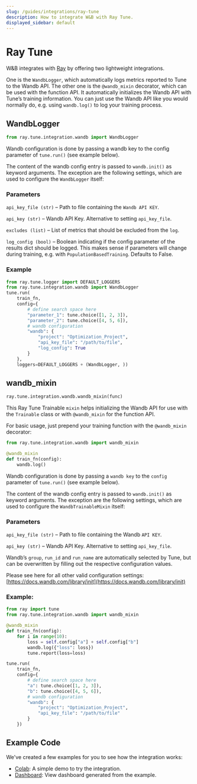 ```yaml
---
slug: /guides/integrations/ray-tune
description: How to integrate W&B with Ray Tune.
displayed_sidebar: default
---
```


# Ray Tune

W&B integrates with [Ray](https://github.com/ray-project/ray) by offering two lightweight integrations.

One is the `WandbLogger`, which automatically logs metrics reported to Tune to the Wandb API. The other one is the `@wandb_mixin` decorator, which can be used with the function API. It automatically initializes the Wandb API with Tune’s training information. You can just use the Wandb API like you would normally do, e.g. using `wandb.log()` to log your training process.

## WandbLogger

```python
from ray.tune.integration.wandb import WandbLogger
```

Wandb configuration is done by passing a wandb key to the config parameter of `tune.run()` (see example below).

The content of the wandb config entry is passed to `wandb.init()` as keyword arguments. The exception are the following settings, which are used to configure the `WandbLogger` itself:

### Parameters

`api_key_file (str)` – Path to file containing the `Wandb API KEY`.

`api_key (str)` – Wandb API Key. Alternative to setting `api_key_file`.

`excludes (list)` – List of metrics that should be excluded from the `log`.

`log_config (bool)` – Boolean indicating if the config parameter of the results dict should be logged. This makes sense if parameters will change during training, e.g. with `PopulationBasedTraining`. Defaults to False.

### Example

```python
from ray.tune.logger import DEFAULT_LOGGERS
from ray.tune.integration.wandb import WandbLogger
tune.run(
    train_fn,
    config={
        # define search space here
        "parameter_1": tune.choice([1, 2, 3]),
        "parameter_2": tune.choice([4, 5, 6]),
        # wandb configuration
        "wandb": {
            "project": "Optimization_Project",
            "api_key_file": "/path/to/file",
            "log_config": True
        }
    },
    loggers=DEFAULT_LOGGERS + (WandbLogger, ))
```

## wandb\_mixin

```python
ray.tune.integration.wandb.wandb_mixin(func)
```

This Ray Tune Trainable `mixin` helps initializing the Wandb API for use with the `Trainable` class or with `@wandb_mixin` for the function API.

For basic usage, just prepend your training function with the `@wandb_mixin` decorator:

```python
from ray.tune.integration.wandb import wandb_mixin

@wandb_mixin
def train_fn(config):
    wandb.log()
```

Wandb configuration is done by passing a `wandb key` to the `config` parameter of `tune.run()` (see example below).

The content of the wandb config entry is passed to `wandb.init()` as keyword arguments. The exception are the following settings, which are used to configure the `WandbTrainableMixin` itself:

### Parameters

`api_key_file (str)` – Path to file containing the Wandb `API KEY`.

`api_key (str)` – Wandb API Key. Alternative to setting `api_key_file`.

Wandb’s `group`, `run_id` and `run_name` are automatically selected by Tune, but can be overwritten by filling out the respective configuration values.

Please see here for all other valid configuration settings: [https://docs.wandb.com/library/init](https://docs.wandb.com/library/init)

### Example:

```python
from ray import tune
from ray.tune.integration.wandb import wandb_mixin

@wandb_mixin
def train_fn(config):
    for i in range(10):
        loss = self.config["a"] + self.config["b"]
        wandb.log({"loss": loss})
        tune.report(loss=loss)

tune.run(
    train_fn,
    config={
        # define search space here
        "a": tune.choice([1, 2, 3]),
        "b": tune.choice([4, 5, 6]),
        # wandb configuration
        "wandb": {
            "project": "Optimization_Project",
            "api_key_file": "/path/to/file"
        }
    })
```

## Example Code

We've created a few examples for you to see how the integration works:

* [Colab](http://wandb.me/raytune-colab): A simple demo to try the integration.
* [Dashboard](https://wandb.ai/anmolmann/ray\_tune): View dashboard generated from the example.
